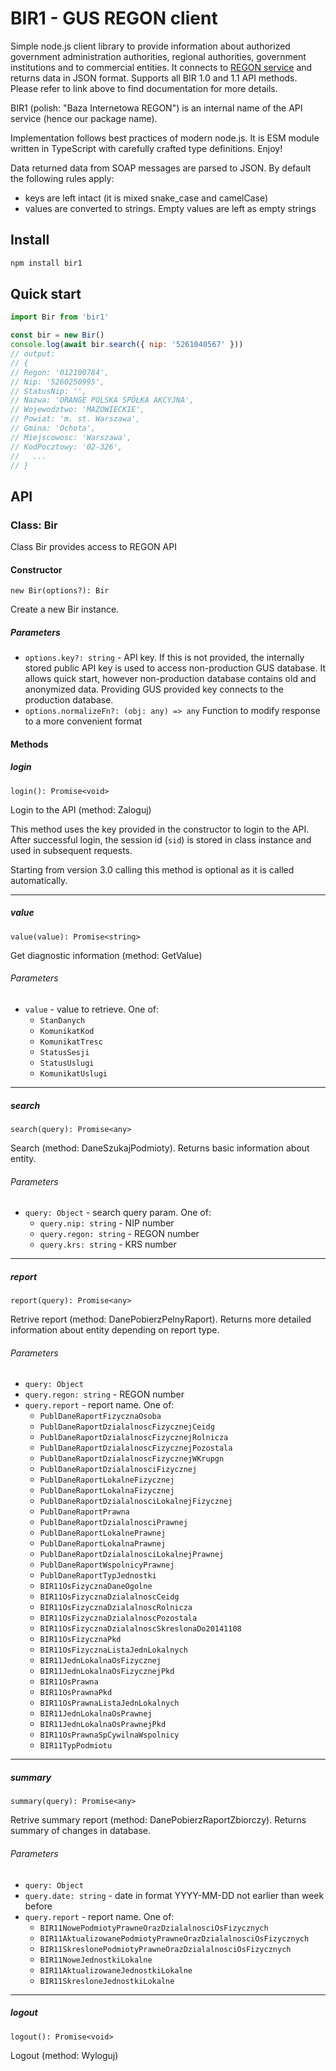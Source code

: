 # BIR1 - GUS REGON client

Simple node.js client library to provide information about authorized government
administration authorities, regional authorities, government institutions and to
commercial entities. It connects to
[REGON service](https://api.stat.gov.pl/Home/RegonApi?lang=en) and returns data
in JSON format. Supports all BIR 1.0 and 1.1 API methods. Please refer to link
above to find documentation for more details.

BIR1 (polish: "Baza Internetowa REGON") is an internal name of the API service
(hence our package name).

Implementation follows best practices of modern node.js. It is ESM module
written in TypeScript with carefully crafted type definitions. Enjoy!

Data returned data from SOAP messages are parsed to JSON. By default the
following rules apply:

- keys are left intact (it is mixed snake_case and camelCase)
- values are converted to strings. Empty values are left as empty strings

## Install

```bash
npm install bir1
```

## Quick start

```js
import Bir from 'bir1'

const bir = new Bir()
console.log(await bir.search({ nip: '5261040567' }))
// output:
// {
// Regon: '012100784',
// Nip: '5260250995',
// StatusNip: '',
// Nazwa: 'ORANGE POLSKA SPÓŁKA AKCYJNA',
// Wojewodztwo: 'MAZOWIECKIE',
// Powiat: 'm. st. Warszawa',
// Gmina: 'Ochota',
// Miejscowosc: 'Warszawa',
// KodPocztowy: '02-326',
//   ...
// }
```

## API

### Class: Bir

Class Bir provides access to REGON API

#### Constructor

`new Bir(options?): Bir`

Create a new Bir instance.

##### Parameters

- `options.key?: string` - API key. If this is not provided, the internally
  stored public API key is used to access non-production GUS database. It allows
  quick start, however non-production database contains old and anonymized data.
  Providing GUS provided key connects to the production database.
- `options.normalizeFn?: (obj: any) => any` Function to modify response to a
  more convenient format

#### Methods

##### login

`login(): Promise<void>`

Login to the API (method: Zaloguj)

This method uses the key provided in the constructor to login to the API. After
successful login, the session id (`sid`) is stored in class instance and used in
subsequent requests.

Starting from version 3.0 calling this method is optional as it is called
automatically.

---

##### value

`value(value): Promise<string>`

Get diagnostic information (method: GetValue)

###### Parameters

- `value` - value to retrieve. One of:
  - `StanDanych`
  - `KomunikatKod`
  - `KomunikatTresc`
  - `StatusSesji`
  - `StatusUslugi`
  - `KomunikatUslugi`

---

##### search

`search(query): Promise<any>`

Search (method: DaneSzukajPodmioty). Returns basic information about entity.

###### Parameters

- `query: Object` - search query param. One of:
  - `query.nip: string` - NIP number
  - `query.regon: string` - REGON number
  - `query.krs: string` - KRS number

---

##### report

`report(query): Promise<any>`

Retrive report (method: DanePobierzPelnyRaport). Returns more detailed
information about entity depending on report type.

###### Parameters

- `query: Object`
- `query.regon: string` - REGON number
- `query.report` - report name. One of:
  - `PublDaneRaportFizycznaOsoba`
  - `PublDaneRaportDzialalnoscFizycznejCeidg`
  - `PublDaneRaportDzialalnoscFizycznejRolnicza`
  - `PublDaneRaportDzialalnoscFizycznejPozostala`
  - `PublDaneRaportDzialalnoscFizycznejWKrupgn`
  - `PublDaneRaportDzialalnosciFizycznej`
  - `PublDaneRaportLokalneFizycznej`
  - `PublDaneRaportLokalnaFizycznej`
  - `PublDaneRaportDzialalnosciLokalnejFizycznej`
  - `PublDaneRaportPrawna`
  - `PublDaneRaportDzialalnosciPrawnej`
  - `PublDaneRaportLokalnePrawnej`
  - `PublDaneRaportLokalnaPrawnej`
  - `PublDaneRaportDzialalnosciLokalnejPrawnej`
  - `PublDaneRaportWspolnicyPrawnej`
  - `PublDaneRaportTypJednostki`
  - `BIR11OsFizycznaDaneOgolne`
  - `BIR11OsFizycznaDzialalnoscCeidg`
  - `BIR11OsFizycznaDzialalnoscRolnicza`
  - `BIR11OsFizycznaDzialalnoscPozostala`
  - `BIR11OsFizycznaDzialalnoscSkreslonaDo20141108`
  - `BIR11OsFizycznaPkd`
  - `BIR11OsFizycznaListaJednLokalnych`
  - `BIR11JednLokalnaOsFizycznej`
  - `BIR11JednLokalnaOsFizycznejPkd`
  - `BIR11OsPrawna`
  - `BIR11OsPrawnaPkd`
  - `BIR11OsPrawnaListaJednLokalnych`
  - `BIR11JednLokalnaOsPrawnej`
  - `BIR11JednLokalnaOsPrawnejPkd`
  - `BIR11OsPrawnaSpCywilnaWspolnicy`
  - `BIR11TypPodmiotu`

---

##### summary

`summary(query): Promise<any>`

Retrive summary report (method: DanePobierzRaportZbiorczy). Returns summary of
changes in database.

###### Parameters

- `query: Object`
- `query.date: string` - date in format YYYY-MM-DD not earlier than week before
- `query.report` - report name. One of:
  - `BIR11NowePodmiotyPrawneOrazDzialalnosciOsFizycznych`
  - `BIR11AktualizowanePodmiotyPrawneOrazDzialalnosciOsFizycznych`
  - `BIR11SkreslonePodmiotyPrawneOrazDzialalnosciOsFizycznych`
  - `BIR11NoweJednostkiLokalne`
  - `BIR11AktualizowaneJednostkiLokalne`
  - `BIR11SkresloneJednostkiLokalne`

---

##### logout

`logout(): Promise<void>`

Logout (method: Wyloguj)
